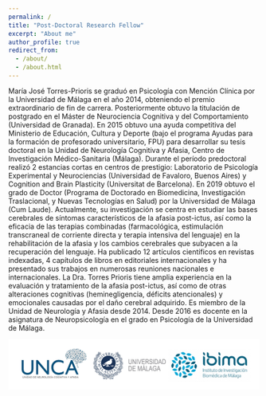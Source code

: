 ```yaml
---
permalink: /
title: "Post-Doctoral Research Fellow"
excerpt: "About me"
author_profile: true
redirect_from: 
  - /about/
  - /about.html
---
```


María José Torres-Prioris se graduó en Psicología con Mención Clínica por la Universidad de
Málaga en el año 2014, obteniendo el premio extraordinario de fin de carrera. Posteriormente
obtuvo la titulación de postgrado en el Máster de Neurociencia Cognitiva y del Comportamiento
(Universidad de Granada).  En 2015 obtuvo una ayuda competitiva del Ministerio de
Educación, Cultura y Deporte (bajo el programa Ayudas para la formación de profesorado
universitario, FPU) para desarrollar su tesis doctoral en la Unidad de Neurología Cognitiva
y Afasia, Centro de Investigación Médico-Sanitaria (Málaga). Durante el período predoctoral
realizó 2 estancias cortas en centros de prestigio: Laboratorio de Psicología Experimental
y Neurociencias (Universidad de Favaloro, Buenos Aires) y  Cognition and Brain Plasticity
(Universitat de Barcelona). En 2019 obtuvo el grado de Doctor (Programa de Doctorado en
Biomedicina, Investigación Traslacional, y Nuevas Tecnologías en Salud) por la Universidad
de Málaga (Cum Laude). 
Actualmente, su investigación se centra en estudiar las bases cerebrales de síntomas
característicos de la afasia post-ictus, así como la eficacia de las terapias combinadas
(farmacológica, estimulación transcraneal de corriente directa y terapia intensiva del lenguaje)
en la rehabilitación de la afasia y los cambios cerebrales que subyacen a la recuperación del
lenguaje. Ha publicado 12 artículos científicos en revistas indexadas, 4 capítulos de libros en
editoriales internacionales y ha presentado sus trabajos en numerosas reuniones nacionales
e internacionales.
La Dra. Torres Prioris tiene amplia experiencia en la evaluación y tratamiento de la afasia
post-ictus, así como de otras alteraciones cognitivas (heminegligencia, déficits atencionales) y
emocionales causadas por el daño cerebral adquirido. Es miembro de la Unidad de Neurología
y Afasia desde 2014. Desde 2016 es docente en la asignatura de Neuropsicología en el grado
en Psicología de la Universidad de Málaga.

<div id="logo"> 
            <img src="images/logo.png" /> 
        </div>   
